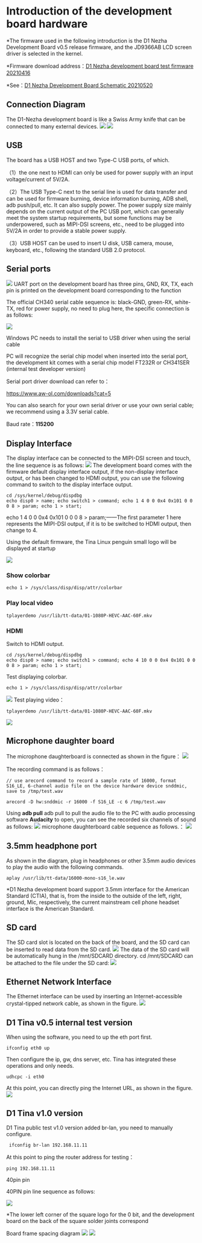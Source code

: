 # Introduction of the development board hardware
*The firmware used in the following introduction is the D1 Nezha Development Board v0.5 release firmware, and the JD9366AB LCD screen driver is selected in the kernel.

*Firmware download address：[D1 Nezha development board test firmware 20210416](https://developer.allwinnertech.com/downloads/resources/22 "D1 Nezha development board test firmware 20210416")

*See：[D1 Nezha Development Board Schematic 20210520](https://www.aw-ol.com/downloads?cat=8 "D1 Nezha Development Board Schematic 20210520")
## Connection Diagram
The D1-Nezha development board is like a Swiss Army knife that can be connected to many external devices.
![](https://d1.docs.allwinnertech.com/assets/img/image-20210415171224695.png)
![](https://d1.docs.allwinnertech.com/assets/img/image-20210326092730292.png)
## USB
The board has a USB HOST and two Type-C USB ports, of which.

（1）the one next to HDMI can only be used for power supply with an input voltage/current of 5V/2A.

（2）The USB Type-C next to the serial line is used for data transfer and can be used for firmware burning, device information burning, ADB shell, adb push/pull, etc. It can also supply power. The power supply size mainly depends on the current output of the PC USB port, which can generally meet the system startup requirements, but some functions may be underpowered, such as MIPI-DSI screens, etc., need to be plugged into 5V/2A in order to provide a stable power supply.

（3）USB HOST can be used to insert U disk, USB camera, mouse, keyboard, etc., following the standard USB 2.0 protocol.

## Serial ports
![](https://d1.docs.allwinnertech.com/assets/img/image-20210325104843179.png)
UART port on the development board has three pins, GND, RX, TX, each pin is printed on the development board corresponding to the function

The official CH340 serial cable sequence is: black-GND, green-RX, white-TX, red for power supply, no need to plug here, the specific connection is as follows:

![](https://d1.docs.allwinnertech.com/assets/img/image-20210412164601902.png)

Windows PC needs to install the serial to USB driver when using the serial cable

PC will recognize the serial chip model when inserted into the serial port, the development kit comes with a serial chip model FT232R or CH341SER (internal test developer version)

Serial port driver download can refer to：

https://www.aw-ol.com/downloads?cat=5

You can also search for your own serial driver or use your own serial cable; we recommend using a 3.3V serial cable.

Baud rate：**115200**

## Display Interface
The display interface can be connected to the MIPI-DSI screen and touch, the line sequence is as follows:
![](https://d1.docs.allwinnertech.com/assets/img/image-20210325104342893.png)
The development board comes with the firmware default display interface output, if the non-display interface output, or has been changed to HDMI output, you can use the following command to switch to the display interface output.

```
cd /sys/kernel/debug/dispdbg
echo disp0 > name; echo switch1 > command; echo 1 4 0 0 0x4 0x101 0 0 0 8 > param; echo 1 > start;
```
echo 1 4 0 0 0x4 0x101 0 0 0 8 > param;——The first parameter 1 here represents the MIPI-DSI output, if it is to be switched to HDMI output, then change to 4.

Using the default firmware, the Tina Linux penguin small logo will be displayed at startup

![](https://d1.docs.allwinnertech.com/assets/img/image-20210416144601833.png)

### Show colorbar

```
echo 1 > /sys/class/disp/disp/attr/colorbar
```
### Play local video


```
tplayerdemo /usr/lib/tt-data/01-1080P-HEVC-AAC-60F.mkv 
```
### HDMI
Switch to HDMI output.
```
cd /sys/kernel/debug/dispdbg
echo disp0 > name; echo switch1 > command; echo 4 10 0 0 0x4 0x101 0 0 0 8 > param; echo 1 > start;
```
Test displaying colorbar.

```
echo 1 > /sys/class/disp/disp/attr/colorbar
```
![](https://d1.docs.allwinnertech.com/assets/img/image-20210416170751564.png)
Test playing video：

```
tplayerdemo /usr/lib/tt-data/01-1080P-HEVC-AAC-60F.mkv 
```
![](https://d1.docs.allwinnertech.com/assets/img/image-20210416143426548.png)
## Microphone daughter board

The microphone daughterboard is connected as shown in the figure：
![](https://d1.docs.allwinnertech.com/assets/img/image-20210416180503625.png)

The recording command is as follows：
```
// use arecord command to record a sample rate of 16000, format S16_LE, 6-channel audio file on the device hardware device snddmic, save to /tmp/test.wav

arecord -D hw:snddmic -r 16000 -f S16_LE -c 6 /tmp/test.wav
```
Using **adb pull** adb pull to pull the audio file to the PC with audio processing software **Audacity** to open, you can see the recorded six channels of sound as follows: 
![](https://d1.docs.allwinnertech.com/assets/img/image-20210416175904079.png)
microphone daughterboard cable sequence as follows.：
![](https://d1.docs.allwinnertech.com/assets/img/image-20210325104536498.png)
## 3.5mm headphone port
As shown in the diagram, plug in headphones or other 3.5mm audio devices to play the audio with the following commands.
```
aplay /usr/lib/tt-data/16000-mono-s16_le.wav
```
*D1 Nezha development board support 3.5mm interface for the American Standard (CTIA), that is, from the inside to the outside of the left, right, ground, Mic, respectively, the current mainstream cell phone headset interface is the American Standard.
## SD card
 The SD card slot is located on the back of the board, and the SD card can be inserted to read data from the SD card.
![](https://d1.docs.allwinnertech.com/assets/img/image-20210419153902428.png)
 The data of the SD card will be automatically hung in the /mnt/SDCARD directory. cd /mnt/SDCARD can be attached to the file under the SD card:
![](https://d1.docs.allwinnertech.com/assets/img/image-20210419155809634.png)
## Ethernet Network Interface
The Ethernet interface can be used by inserting an Internet-accessible crystal-tipped network cable, as shown in the figure.
![](https://d1.docs.allwinnertech.com/assets/img/image-20210419164157709.png)
## D1 Tina v0.5 internal test version
When using the software, you need to up the eth port first.

```
ifconfig eth0 up
```
Then configure the ip, gw, dns server, etc. Tina has integrated these operations and only needs.
```
udhcpc -i eth0
```
At this point, you can directly ping the Internet URL, as shown in the figure.
![](https://d1.docs.allwinnertech.com/assets/img/image-20210419165619149.png)
## D1 Tina v1.0 version
D1 Tina public test v1.0 version added br-lan, you need to manually configure.

```
 ifconfig br-lan 192.168.11.11
```
At this point to ping the router address for testing：
```
ping 192.168.11.11
```
40pin pin

40PIN pin line sequence as follows:

![](https://d1.docs.allwinnertech.com/assets/img/image-20210506113855411.png)

*The lower left corner of the square logo for the 0 bit, and the development board on the back of the square solder joints correspond

Board frame spacing diagram
![](https://d1.docs.allwinnertech.com/assets/img/image-20210520111734626.png)
![](https://d1.docs.allwinnertech.com/assets/img/image-20210520111734626.png)
